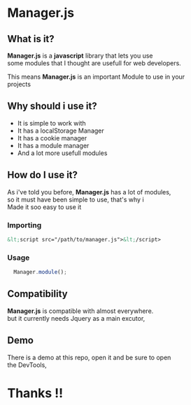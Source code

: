 # **Manager.js**

## What is it?

**Manager.js** is a **javascript** library that lets you use  
some modules that I thought are usefull for web developers.  
  
This means **Manager.js** is an important Module to use in your  
projects

## Why should i use it?

+   It is simple to work with
+   It has a localStorage Manager
+   It has a cookie manager
+   It has a module manager
+   And a lot more usefull modules

## How do I use it?

As i've told you before, **Manager.js** has a lot of modules,  
so it must have been simple to use, that's why i  
Made it soo easy to use it

### Importing

  ```html
  &lt;script src="/path/to/manager.js">&lt;/script>
  ```

### Usage

  ```javascript
  	Manager.module();
  ``` 

## Compatibility

**Manager.js** is compatible with almost everywhere.  
but it currently needs Jquery as a main excutor,

## Demo

There is a demo at this repo, open it and be sure to open  
the DevTools,

# Thanks !!